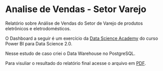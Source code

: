 # Analise de Vendas - Setor Varejo

Relatório sobre Análise de Vendas do Setor de Varejo de produtos eletrônicos e eletrodomésticos.

O Dashboard a seguir é um exercício da [Data Science Academy](https://www.datascienceacademy.com.br) do 
curso Power BI para Data Science 2.0.


Nesse estudo de caso criei o Data Warehouse no PostgreSQL.



Para visuliar o resultado do relatório final acesse o arquivo em [PDF]().


